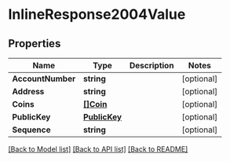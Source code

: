 # InlineResponse2004Value

## Properties

Name | Type | Description | Notes
------------ | ------------- | ------------- | -------------
**AccountNumber** | **string** |  | [optional] 
**Address** | **string** |  | [optional] 
**Coins** | [**[]Coin**](Coin.md) |  | [optional] 
**PublicKey** | [**PublicKey**](PublicKey.md) |  | [optional] 
**Sequence** | **string** |  | [optional] 

[[Back to Model list]](../README.md#documentation-for-models) [[Back to API list]](../README.md#documentation-for-api-endpoints) [[Back to README]](../README.md)


